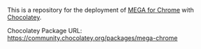 This is a repository for the deployment of [MEGA for Chrome](https://mega.io/extensions) with [Chocolatey](https://chocolatey.org/).

Chocolatey Package URL: https://community.chocolatey.org/packages/mega-chrome